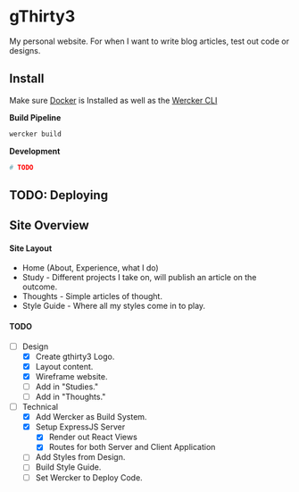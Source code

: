# gThirty3

My personal website.
For when I want to write blog articles, test out code or designs.

## Install
Make sure [Docker](https://docs.docker.com/installation/) is Installed as well as the [Wercker CLI](http://devcenter.wercker.com/learn/basics/the-wercker-cli.html)

**Build Pipeline**
```bash
wercker build
```

**Development**
```bash
# TODO
```

## TODO: Deploying

## Site Overview
#### Site Layout
- Home (About, Experience, what I do)
- Study - Different projects I take on, will publish an article on the outcome.
- Thoughts - Simple articles of thought.
- Style Guide - Where all my styles come in to play.

#### TODO
- [ ] Design
    - [x] Create gthirty3 Logo.
    - [x] Layout content.
    - [x] Wireframe website.
    - [ ] Add in "Studies."
    - [ ] Add in "Thoughts."
- [ ] Technical
    - [x] Add Wercker as Build System.
    - [x] Setup ExpressJS Server
        - [x] Render out React Views
        - [x] Routes for both Server and Client Application
    - [ ] Add Styles from Design.
    - [ ] Build Style Guide.
    - [ ] Set Wercker to Deploy Code.
